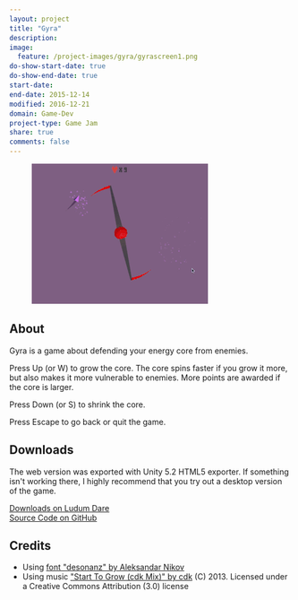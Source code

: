 ```yaml
---
layout: project
title: "Gyra"
description:
image:
  feature: /project-images/gyra/gyrascreen1.png
do-show-start-date: true
do-show-end-date: true
start-date:
end-date: 2015-12-14
modified: 2016-12-21
domain: Game-Dev
project-type: Game Jam
share: true
comments: false
---
```


<figure>
    <a href="/_images/project-images/gyra/gyrapreview.gif" target="_blank">
    	<img src="/_images/project-images/gyra/gyrapreview.gif" alt="">
    </a>
</figure>

## About

Gyra is a game about defending your energy core from enemies.

Press Up (or W) to grow the core. The core spins faster if you grow it more, but also makes it more vulnerable to enemies. More points are awarded if the core is larger.

Press Down (or S) to shrink the core.

Press Escape to go back or quit the game.


## Downloads

The web version was exported with Unity 5.2 HTML5 exporter. If something isn't working there, I highly recommend that you try out a desktop version of the game.

 <div markdown="0">
    <a href="http://ludumdare.com/compo/ludum-dare-34/?action=preview&uid=26581" class="btn">
        <i class="fa fa-lg fa-external-link" aria-hidden="true"></i> Downloads on Ludum Dare
    </a>
 </div>

 <div markdown="0">
    <a href="https://github.com/JISyed/GyraTheGame" class="btn">
        <i class="fa fa-lg fa-github" aria-hidden="true"></i> Source Code on GitHub
    </a>
 </div>


## Credits

 - Using [font "desonanz" by Aleksandar Nikov](https://www.behance.net/gallery/22837299/desonanz-free-font)
 - Using music ["Start To Grow (cdk Mix)" by cdk](http://ccmixter.org/files/cdk/43815) (C) 2013. Licensed under a Creative Commons Attribution (3.0) license
